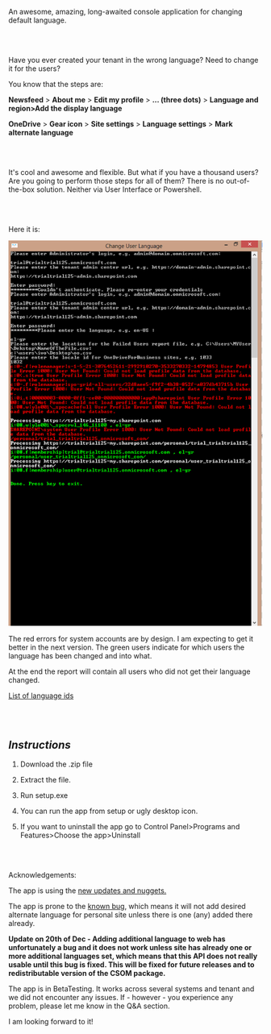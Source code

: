 An awesome, amazing, long-awaited console application for changing default language.

 <br/><br/>

Have you ever created your tenant in the wrong language? Need to change it for the users?

You know that the steps are:

**Newsfeed** > **About me** > **Edit my profile** > **... (three dots)** > **Language and region>Add the display language**

**OneDrive** > **Gear icon** > **Site settings** > **Language settings** > **Mark alternate language**

  <br/><br/>

It's cool and awesome and flexible. But what if you have a thousand users? Are you going to perform those steps for all of them? There is no out-of-the-box solution. Neither via User Interface or Powershell.

  <br/><br/>

Here it is:

<img src="../Change the default language for all the SharePoint Online users/changedeflg.PNG">

The red errors for system accounts are by design. I am expecting to get it better in the next version. The green users indicate for which users the language has been changed and into what.

At the end the report will contain all users who did not get their language changed.

[List of language ids](https://docs.microsoft.com/en-us/openspecs/windows_protocols/ms-lcid/a9eac961-e77d-41a6-90a5-ce1a8b0cdb9c?redirectedfrom=MSDN)

 
 <br/><br/>
 

## *Instructions*

1. Download the .zip file

2. Extract the file.

3. Run setup.exe

4. You can run the app from setup or ugly desktop icon.

5. If you want to uninstall the app go to Control Panel>Programs and Features>Choose the app>Uninstall

 

  <br/><br/>

Acknowledgements:

The app is using the [new updates and nuggets.](https://docs.microsoft.com/pl-pl/archive/blogs/)

The app is prone to the [known bug](https://docs.microsoft.com/pl-pl/archive/blogs/), which means it will not add desired alternate language for personal site unless there is one (any) added there already. 

**Update on 20th of Dec  - Adding additional language to web has unfortunately a bug and it does not work unless site has already one or more additional languages set, which means that this API does not really usable until this bug is fixed. This will be fixed for future releases and to redistributable version of the CSOM package.**

 

The app is in BetaTesting. It works across several systems and tenant and we did not encounter any issues. If - however - you experience any problem, please let me know in the Q&A section.

I am looking forward to it!
